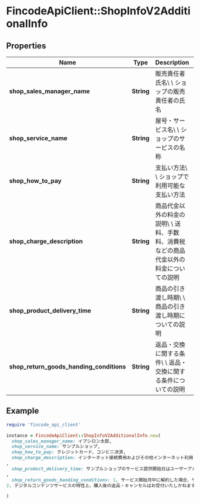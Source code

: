 # FincodeApiClient::ShopInfoV2AdditionalInfo

## Properties

| Name | Type | Description | Notes |
| ---- | ---- | ----------- | ----- |
| **shop_sales_manager_name** | **String** | 販売責任者氏名\\ \\ ショップの販売責任者の氏名  |  |
| **shop_service_name** | **String** | 屋号・サービス名\\ \\ ショップのサービスの名称  | [optional] |
| **shop_how_to_pay** | **String** | 支払い方法\\ \\ ショップで利用可能な支払い方法  |  |
| **shop_charge_description** | **String** | 商品代金以外の料金の説明\\ \\ 送料、手数料、消費税などの商品代金以外の料金についての説明  | [optional] |
| **shop_product_delivery_time** | **String** | 商品の引き渡し時期\\ \\ 商品の引き渡し時期についての説明  |  |
| **shop_return_goods_handing_conditions** | **String** | 返品・交換に関する条件\\ \\ 返品・交換に関する条件についての説明  |  |

## Example

```ruby
require 'fincode_api_client'

instance = FincodeApiClient::ShopInfoV2AdditionalInfo.new(
  shop_sales_manager_name: イプシロン太郎,
  shop_service_name: サンプルショップ,
  shop_how_to_pay: クレジットカード、コンビニ決済,
  shop_charge_description: インターネット接続費用およびその他インターネット利用に必要な費用。モバイルデバイスをご利用の場合にはデータ通信料が発生する場合があります。
,
  shop_product_delivery_time: サンプルショップのサービス提供開始日はユーザーアカウントで初めて認証手続を行った日となります。
,
  shop_return_goods_handing_conditions: 1. サービス開始月中に解約した場合、サービスの月額利用料が全額発生します。
2. デジタルコンテンツサービスの特性上、購入後の返品・キャンセルはお受付いたしかねます。

)
```

